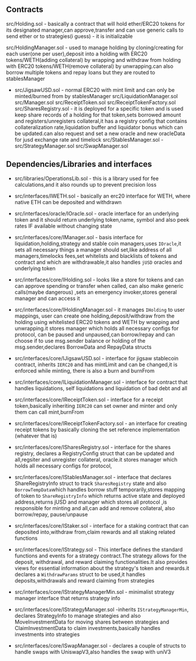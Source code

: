 ## Contracts

src/Holding.sol - basically a contract that will hold ether/ERC20 tokens for its designated manager,can approve,transfer and can use generic calls to send ether or to strategies(i guess) - it is initializable

src/HoldingManager.sol - used to manage holding by cloning/creating for each user(one per user),deposit into a holding with ERC20 tokens/WETH(adding collateral) by wrapping and withdraw from holding with ERC20 tokens/WETH(remove collateral) by unwrapping.can also borrow multiple tokens and repay loans but they are routed to stablesManager


- src/JigsawUSD.sol - normal ERC20 with mint limit and can only be minted/burned from by stablesManager
src/LiquidationManager.sol
src/Manager.sol
src/ReceiptToken.sol
src/ReceiptTokenFactory.sol
src/SharesRegistry.sol - it is deployed for a specific token and is used keep share records of a holding for that token,sets borrowed amount and registers/unregisters collateral,it has a registry config that contains collateralization rate,liquidation buffer and liquidator bonus which can be updated.can also request and set a new oracle and new oracleData for jusd exchange rate and timelock
src/StablesManager.sol - 
src/StrategyManager.sol
src/SwapManager.sol

## Dependencies/Libraries and interfaces

- src/libraries/OperationsLib.sol - this is a library used for fee calculations,and it also rounds up to prevent precision loss

- src/interfaces/IWETH.sol - basically an erc20 interface for WETH, where native ETH can be deposited and withdrawn

- src/interfaces/oracle/IOracle.sol - oracle interface for an underlying token and it should return underlying token,name, symbol and also peek rates IF available without changing state

- src/interfaces/core/IManager.sol - basis interface for liquidation,holding,strategy and stable coin managers,uses `IOracle`,it sets all necessary things a manager should set,like address of all managers,timelocks fees,set whitelists and blacklists of tokens and contract and which are withdrawable,it also handles `jUSD` oracles and underlying token

- src/interfaces/core/IHolding.sol - looks like a store for tokens and can can approve spending or transfer when called, can also make generic calls(maybe dangerous) ,sets an emergency invoker,stores general manager and can access it

- src/interfaces/core/IHoldingManager.sol - it manages `IHolding` to user mappings, user can create one holding,deposit/withdraw from the holding using whitelisted ERC20 tokens and WETH by wrapping and unwrapping.it stores manager which holds all necessary configs for protocol, can be paused and unpaused,can borrow/repay and can choose if to use msg.sender balance or holding of the msg.sender,declares BorrowData and RepayData structs

- src/interfaces/core/IJigsawUSD.sol - interface for jigsaw stablecoin contract, inherits `IERC20` and has mintLimit and can be changed,it is enforced while minting, there is also a burn and burnFrom

- src/interfaces/core/ILiquidationManager.sol - interface for contract that handles liquidations, self liquidations and liquidation of bad debt and all

- src/interfaces/core/IReceiptToken.sol - interface for a receipt token,basically inheriting `IERC20` can set owner and minter and only them can call mint,burnFrom

- src/interfaces/core/IReceiptTokenFactory.sol - an interface for creating receipt tokens by basically cloning the set reference implementation (whatever that is)

- src/interfaces/core/ISharesRegistry.sol - interface for the shares registry, declares a RegistryConfig struct that can be updated and all,regsiter and unregister collateral, oracle.it stores manager which holds all necessary configs for protocol,

- src/interfaces/core/IStablesManager.sol - interface that declares ShareRegistryInfo struct to track `SharesRegistry` state and also `BorrowTempData`which handles borrow stuff temporarily,stores mapping of token to `ShareRegistryInfo` which returns active state and deployed address,returns jUSD and manager which stores all protocol ,is responsible for minting and all,can add and remove collateral, also borrow/repay, pause/unpause

- src/interfaces/core/IStaker.sol - interface for a staking contract that can deposited into,withdraw from,claim rewards and all staking related functions

- src/interfaces/core/IStrategy.sol - This interface defines the standard functions and events for a strategy contract.The strategy allows for the deposit, withdrawal, and reward claiming functionalities.It also provides views for essential information about the strategy's token and rewards.it declares a `WithdrawParams` struct to be used,it handles deposits,withdrawals and reward claiming from strategies

- src/interfaces/core/IStrategyManagerMin.sol - minimalist strategy manager interface that returns strategy info

- src/interfaces/core/IStrategyManager.sol -inherits `IStrategyManagerMin`, declares StrategyInfo to manage strategies and also MoveInvestmentData for moving shares between strategies and ClaimInvestmentData to claim investments,basically handles investments into strategies

- src/interfaces/core/ISwapManager.sol - declares a couple of structs to handle swaps with UniswapV3,also handles the swap with uniV3
